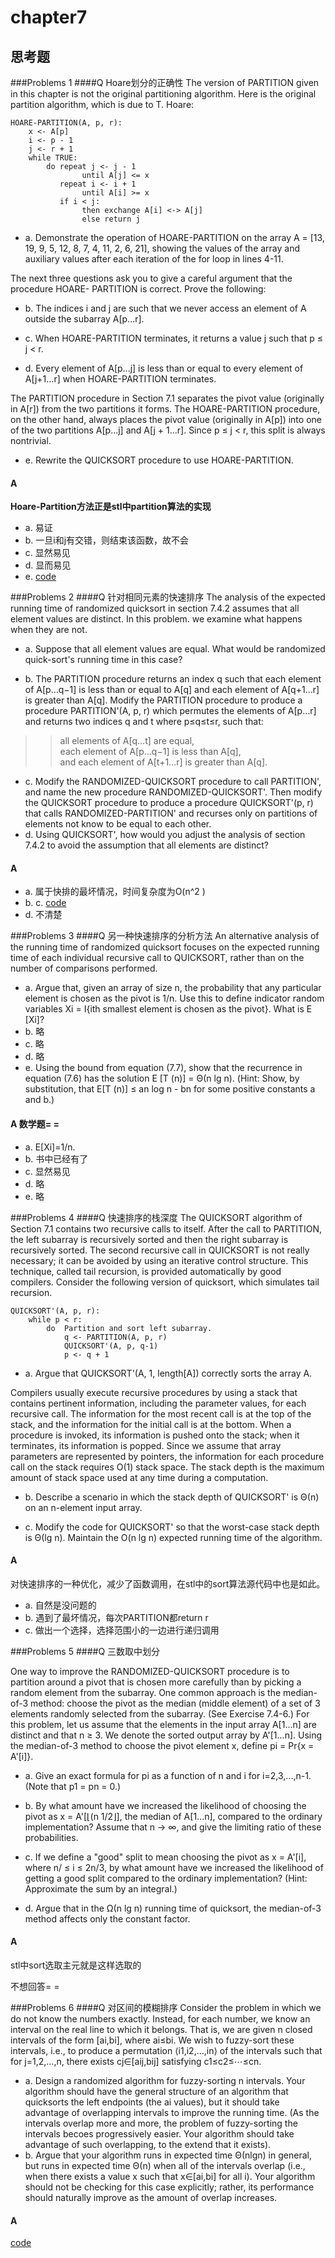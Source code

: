 # chapter7

## 思考题
###Problems 1
####Q Hoare划分的正确性
The version of PARTITION given in this chapter is not the original partitioning algorithm. Here is the original partition algorithm, which is due to T. Hoare:

```
HOARE-PARTITION(A, p, r):
    x <- A[p]
    i <- p - 1
    j <- r + 1
    while TRUE:
        do repeat j <- j - 1
                until A[j] <= x
           repeat i <- i + 1
                until A[i] >= x
           if i < j:
                then exchange A[i] <-> A[j]
                else return j
```  
              
* a. Demonstrate the operation of HOARE-PARTITION on the array A = [13, 19, 9, 5, 12, 8, 7, 4, 11, 2, 6, 21], showing the values of the array and auxiliary values after each iteration of the for loop in lines 4-11.

The next three questions ask you to give a careful argument that the procedure HOARE- PARTITION is correct. Prove the following:

* b. The indices i and j are such that we never access an element of A outside the subarray A[p...r].

* c. When HOARE-PARTITION terminates, it returns a value j such that p ≤ j < r.

* d. Every element of A[p...j] is less than or equal to every element of A[j+1...r] when HOARE-PARTITION terminates.

The PARTITION procedure in Section 7.1 separates the pivot value (originally in A[r]) from the two partitions it forms. The HOARE-PARTITION procedure, on the other hand, always places the pivot value (originally in A[p]) into one of the two partitions A[p...j] and A[j + 1...r]. Since p ≤ j < r, this split is always nontrivial.

* e. Rewrite the QUICKSORT procedure to use HOARE-PARTITION.

#### A
**Hoare-Partition方法正是stl中partition算法的实现**  

* a. 易证
* b. 一旦i和j有交错，则结束该函数，故不会
* c. 显然易见
* d. 显而易见
* e. [code](https://github.com/swananan/Wu-Algorithm/blob/master/Data_Structures_and_Algorithms/Sort/quicksort.h)

###Problems 2
####Q 针对相同元素的快速排序
The analysis of the expected running time of randomized quicksort in section 7.4.2 assumes that all element values are distinct. In this problem. we examine what happens when they are not.  

* a. Suppose that all element values are equal. What would be randomized quick-sort's running time in this case?

* b. The PARTITION procedure returns an index q such that each element of A[p…q−1] is less than or equal to A[q] and each element of A[q+1…r] is greater than A[q]. Modify the PARTITION procedure to produce a procedure PARTITION'(A, p, r) which permutes the elements of A[p…r] and returns two indices q and t where p≤q≤t≤r, such that:  

>> all elements of A[q…t] are equal,  
>>each element of A[p…q−1] is less than A[q],  
>>and each element of A[t+1…r] is greater than A[q].

* c. Modify the RANDOMIZED-QUICKSORT procedure to call PARTITION', and name the new procedure RANDOMIZED-QUICKSORT'. Then modify the QUICKSORT procedure to produce a procedure QUICKSORT'(p, r) that calls RANDOMIZED-PARTITION' and recurses only on partitions of elements not know to be equal to each other.
* d. Using QUICKSORT', how would you adjust the analysis of section 7.4.2 to avoid the assumption that all elements are distinct?
#### A
* a. 属于快排的最坏情况，时间复杂度为O(n^2 )
* b. c. [code]()
* d. 不清楚

###Problems 3
####Q 另一种快速排序的分析方法 
An alternative analysis of the running time of randomized quicksort focuses on the expected running time of each individual recursive call to QUICKSORT, rather than on the number of comparisons performed.

* a. Argue that, given an array of size n, the probability that any particular element is chosen as the pivot is 1/n. Use this to define indicator random variables Xi = I{ith smallest element is chosen as the pivot}. What is E [Xi]?
* b. 略
* c. 略
* d. 略
* e. Using the bound from equation (7.7), show that the recurrence in equation (7.6) has the solution E [T (n)] = Θ(n lg n). (Hint: Show, by substitution, that E[T (n)] ≤ an log n - bn for some positive constants a and b.)


#### A   数学题= =
* a. E[Xi]=1/n.
* b. 书中已经有了
* c. 显然易见
* d. 略
* e. 略

###Problems 4
####Q 快速排序的栈深度
The QUICKSORT algorithm of Section 7.1 contains two recursive calls to itself. After the call to PARTITION, the left subarray is recursively sorted and then the right subarray is recursively sorted. The second recursive call in QUICKSORT is not really necessary; it can be avoided by using an iterative control structure. This technique, called tail recursion, is provided automatically by good compilers. Consider the following version of quicksort, which simulates tail recursion.

```
QUICKSORT'(A, p, r):
    while p < r:
        do  Partition and sort left subarray.
            q <- PARTITION(A, p, r)
            QUICKSORT'(A, p, q-1)
            p <- q + 1
```

* a. Argue that QUICKSORT'(A, 1, length[A]) correctly sorts the array A.

Compilers usually execute recursive procedures by using a stack that contains pertinent information, including the parameter values, for each recursive call. The information for the most recent call is at the top of the stack, and the information for the initial call is at the bottom. When a procedure is invoked, its information is pushed onto the stack; when it terminates, its information is popped. Since we assume that array parameters are represented by pointers, the information for each procedure call on the stack requires O(1) stack space. The stack depth is the maximum amount of stack space used at any time during a computation.

* b. Describe a scenario in which the stack depth of QUICKSORT' is Θ(n) on an n-element input array.

* c. Modify the code for QUICKSORT' so that the worst-case stack depth is Θ(lg n). Maintain the O(n lg n) expected running time of the algorithm.

#### A
对快速排序的一种优化，减少了函数调用，在stl中的sort算法源代码中也是如此。 
 
* a. 自然是没问题的
* b. 遇到了最坏情况，每次PARTITION都return r
* c. 做出一个选择，选择范围小的一边进行递归调用  


###Problems 5
####Q 三数取中划分

One way to improve the RANDOMIZED-QUICKSORT procedure is to partition around a pivot that is chosen more carefully than by picking a random element from the subarray. One common approach is the median-of-3 method: choose the pivot as the median (middle element) of a set of 3 elements randomly selected from the subarray. (See Exercise 7.4-6.) For this problem, let us assume that the elements in the input array A[1...n] are distinct and that n ≥ 3. We denote the sorted output array by A'[1...n]. Using the median-of-3 method to choose the pivot element x, define pi = Pr{x = A'[i]}.

* a. Give an exact formula for pi as a function of n and i for i=2,3,...,n-1.(Note that p1 = pn = 0.)

* b. By what amount have we increased the likelihood of choosing the pivot as x = A'[⌊(n
1/2⌋], the median of A[1...n], compared to the ordinary implementation? Assume that n → ∞, and give the limiting ratio of these probabilities.  

* c. If we define a "good" split to mean choosing the pivot as x = A'[i], where n/ ≤ i ≤ 2n/3, by what amount have we increased the likelihood of getting a good split compared to the ordinary implementation? (Hint: Approximate the sum by an integral.)

* d. Argue that in the Ω(n lg n) running time of quicksort, the median-of-3 method affects only the constant factor.

#### A
stl中sort选取主元就是这样选取的

不想回答= =

###Problems 6
####Q 对区间的模糊排序
Consider the problem in which we do not know the numbers exactly. Instead, for each number, we know an interval on the real line to which it belongs. That is, we are given n closed intervals of the form [ai,bi], where ai≤bi. We wish to fuzzy-sort these intervals, i.e., to produce a permutation ⟨i1,i2,…,in⟩ of the intervals such that for j=1,2,…,n, there exists cj∈[aij,bij] satisfying c1≤c2≤⋯≤cn.

* a. Design a randomized algorithm for fuzzy-sorting n intervals. Your algorithm should have the general structure of an algorithm that quicksorts the left endpoints (the ai values), but it should take advantage of overlapping intervals to improve the running time. (As the intervals overlap more and more, the problem of fuzzy-sorting the intervals becoes progressively easier. Your algorithm should take advantage of such overlapping, to the extend that it exists).
* b. Argue that your algorithm runs in expected time Θ(nlgn) in general, but runs in expected time Θ(n) when all of the intervals overlap (i.e., when there exists a value x such that x∈[ai,bi] for all i). Your algorithm should not be checking for this case explicitly; rather, its performance should naturally improve as the amount of overlap increases.

#### A
[code](https://github.com/swananan/Wu-Algorithm/blob/master/Data_Structures_and_Algorithms/Sort/quicksort.h)